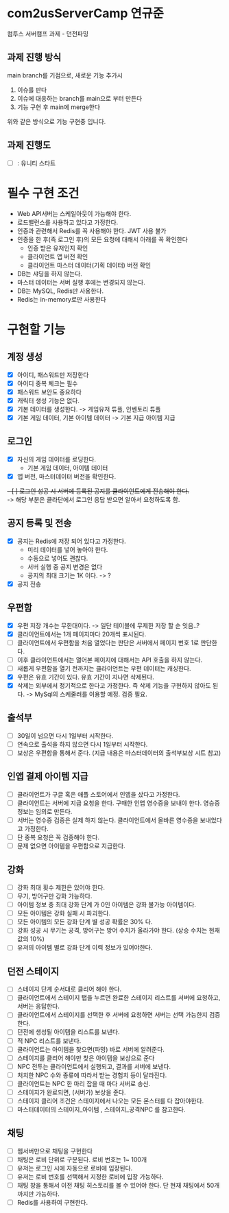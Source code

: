 # com2usServerCamp 연규준
컴투스 서버캠프 과제 - 던전파밍

## 과제 진행 방식
main branch를 기점으로, 새로운 기능 추가시
1. 이슈를 판다
2. 이슈에 대응하는 branch를 main으로 부터 만든다
3. 기능 구현 후 main에 merge한다

위와 같은 방식으로 기능 구현중 입니다.

## 과제 진행도
- [ ] : 유니티 스타트

# 필수 구현 조건
- Web API서버는 스케일아웃이 가능해야 한다.
- 로드밸런스를 사용하고 있다고 가정한다.
- 인증과 관련해서 Redis를 꼭 사용해야 한다. JWT 사용 불가
- 인증을 한 후(즉 로그인 후)의 모든 요청에 대해서 아래를 꼭 확인한다
  - 인증 받은 유저인지 확인
  - 클라이언트 앱 버전 확인
  - 클라이언트 마스터 데이터(기획 데이터) 버전 확인
- DB는 샤딩을 하지 않는다.
- 마스터 데이터는 서버 실행 후에는 변경되지 않는다.
- DB는 MySQL, Redis만 사용한다.
- Redis는 in-memory로만 사용한다

# 구현할 기능
## 계정 생성
- [x] 아이디, 패스워드만 저장한다
- [x] 아이디 중복 체크는 필수
- [x] 패스워드 보안도 중요하다
- [x] 캐릭터 생성 기능은 없다.
- [x] 기본 데이터를 생성한다. -> 게임유저 튜플, 인벤토리 튜플
- [x] 기본 게임 데이터, 기본 아이템 데이터 -> 기본 지급 아이템 지급
## 로그인
- [x] 자신의 게임 데이터를 로딩한다.
  - 기본 게임 데이터, 아이템 데이터
- [x] 앱 버전, 마스터데이터 버전을 확인한다.

~~- [ ] 로그인 성공 시 서버에 등록된 공지를 클라이언트에게 전송해야 한다.~~
<br>-> 해당 부분은 클라단에서 로그인 응답 받으면 알아서 요청하도록 함.
## 공지 등록 및 전송
- [x] 공지는 Redis에 저장 되어 있다고 가정한다.
  - 미리 데이터를 넣어 놓아야 한다.
  - 수동으로 넣어도 괜찮다.
  - 서버 실행 중 공지 변경은 없다
  - 공지의 최대 크기는 1K 이다. -> ?
- [x] 공지 전송
## 우편함
- [x] 우편 저장 개수는 무한대이다. -> 일단 테이블에 무제한 저장 할 순 잇음..?
- [x] 클라이언트에서는 1개 페이지마다 20개씩 표시된다.
- [ ] 클라이언트에서 우편함을 처음 열었다는 판단은 서버에서 페이지 번호 1로 판단한다.
- [ ] 이후 클라이언트에서는 열어본 페이지에 대해서는 API 호출을 하지 않는다.
- [ ] 새롭게 우편함을 열기 전까지는 클라이언트는 우편 데이터는 캐싱한다.
- [x] 우편은 유효 기간이 있다. 유효 기간이 지나면 삭제된다. 
- [x] 삭제는 외부에서 정기적으로 한다고 가정한다. 즉 삭제 기능을 구현하지 않아도 된다.
  -> MySql의 스케줄러를 이용할 예정. 검증 필요.
## 출석부
- [ ] 30일이 넘으면 다시 1일부터 시작한다.
- [ ] 연속으로 출석을 하지 않으면 다시 1일부터 시작한다.
- [ ] 보상은 우편함을 통해서 준다. (지급 내용은 마스터데이터의 출석부보상 시트 참고)
## 인앱 결제 아이템 지급
- [ ] 클라이언트가 구글 혹은 애플 스토어에서 인앱을 샀다고 가정한다.
- [ ] 클라이언트는 서버에 지급 요청을 한다. 구매한 인앱 영수증을 보내야 한다. 영승증 정보는 임의로 만든다.
- [ ] 서버는 영수증 검증은 실제 하지 않는다. 클라이언트에서 올바른 영수증을 보내었다고 가정한다.
- [ ] 단 중복 요청은 꼭 검증해야 한다.
- [ ] 문제 없으면 아이템을 우편함으로 지급한다.
## 강화
- [ ] 강화 최대 횟수 제한은 있어야 한다.
- [ ] 무기, 방어구만 강화 가능하다.
- [ ] 아이템 정보 중 최대 강화 단계 가 0인 아이템은 강화 불가능 아이템이다.
- [ ] 모든 아이템은 강화 실패 시 파괴한다.
- [ ] 모든 아이템의 모든 강화 단계 별 성공 확률은 30% 다.
- [ ] 강화 성공 시 무기는 공격, 방어구는 방어 수치가 올라가야 한다. (상승 수치는 현재 값의 10%)
- [ ] 유저의 아이템 별로 강화 단계 이력 정보가 있어야한다.
## 던전 스테이지
- [ ] 스테이지 단계 순서대로 클리어 해야 한다.
- [ ] 클라이언트에서 스테이지 탭을 누르면 완료한 스테이지 리스트를 서버에 요청하고, 서버는 응답한다.
- [ ] 클라이언트에서 스테이지를 선택한 후 서버에 요청하면 서버는 선택 가능한지 검증한다.
- [ ] 던전에 생성될 아이템을 리스트를 보낸다.
- [ ] 적 NPC 리스트를 보낸다.
- [ ] 클라이언트는 아이템을 찾으면(파밍) 바로 서버에 알려준다.
- [ ] 스테이지를 클리어 해야만 찾은 아이템을 보상으로 준다
- [ ] NPC 전투는 클라이언트에서 실행되고, 결과를 서버에 보낸다.
- [ ] 처치한 NPC 수와 종류에 따라서 받는 경험치 등이 달라진다.
- [ ] 클라이언트는 NPC 한 마리 잡을 때 마다 서버로 송신.
- [ ] 스테이지가 완료되면, (서버가) 보상을 준다.
- [ ] 스테이지 클리어 조건은 스테이지에서 나오는 모든 몬스터를 다 잡아야한다.
- [ ] 마스터데이터의 스테이지_아이템 , 스테이지_공격NPC 를 참고한다.
## 채팅
- [ ] 웹서버만으로 채팅을 구현한다
- [ ] 채팅은 로비 단위로 구분된다. 로비 번호는 1~ 100개
- [ ] 유저는 로그인 시에 자동으로 로비에 입장된다.
- [ ] 유저는 로비 번호를 선택해서 지정한 로비에 입장 가능하다.
- [ ] 채팅 창을 통해서 이전 채팅 히스토리를 볼 수 있어야 한다. 단 현재 채팅에서 50개까지만 가능하다.
- [ ] Redis를 사용하여 구현한다.
